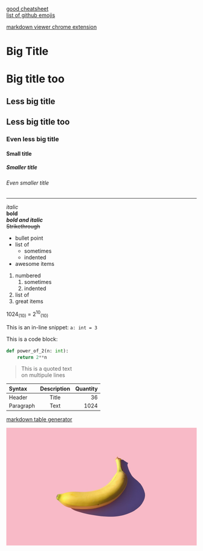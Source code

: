 [good cheatsheet](https://www.markdownguide.org/cheat-sheet/)<br>
[list of github emojis](https://gist.github.com/rxaviers/7360908)

[markdown viewer chrome extension](https://chrome.google.com/webstore/detail/markdown-viewer/ckkdlimhmcjmikdlpkmbgfkaikojcbjk)


<!-- Headings -->

# Big Title

Big title too
=

## Less big title

Less big title too
-

### Even less big title

#### Small title

##### Smaller title

###### Even smaller title

<!-- ####### not a title -->

<!-- ruler -->
---

<!-- text styling -->
*italic*<br>
**bold**<br>
***bold and italic***<br>
~~Strikethrough~~<br>

<!-- bullet point list -->
- bullet point
- list of
    - sometimes
    - indented
- awesome items

<!-- numbered list -->
1. numbered
    1. sometimes
    2. indented
2. list of
1. great items

<!-- subscript and superscript -->
1024<sub>(10)</sub> = 2<sup>10</sup><sub>(10)</sub>

<!-- code snippets -->
This is an in-line snippet: `a: int = 3`

This is a code block:<br>
```python
def power_of_2(n: int):
    return 2**n
```

<!-- quoted text -->
> This is a quoted text<br>
> on multipule lines

<!-- tables -->

| Syntax | Description | Quantity |
| :-- | :-: | --: |
| Header | Title | 36 |
| Paragraph | Text | 1024 |

[markdown table generator](https://www.tablesgenerator.com/markdown_tables)

<!-- pictures -->

![a random picture](../data/random_picture.jpg)
